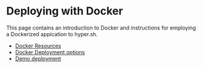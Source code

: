 # Deploying with Docker

This page contains an introduction to Docker and instructions for employing a Dockerized appication to hyper.sh.

* [Docker Resources](docker-resources.md)
* [Docker Deployment options](docker-deployment.md)
* [Demo deployment](deploymentInstructions.md)
